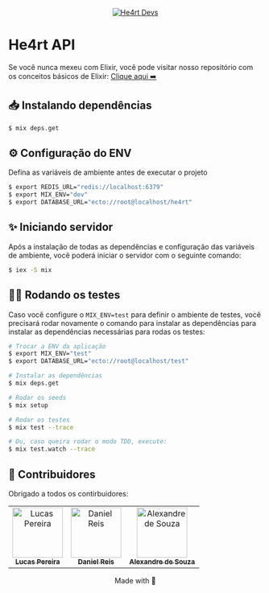 <p align="center">
  <a href="https://heartdevs.com">
		<img src="https://heartdevs.com/dist/images/logo-he4rt2.png" alt="He4rt Devs">
  </a>
</p>

# He4rt API

Se você nunca mexeu com Elixir, você pode visitar nosso repositório com os conceitos básicos de Elixir: [Clique aqui ➡️](https://github.com/aleDsz/elixir4noobs)

## 📥 Instalando dependências

```bash
$ mix deps.get
```

## ⚙️ Configuração do ENV

Defina as variáveis de ambiente antes de executar o projeto

```bash
$ export REDIS_URL="redis://localhost:6379"
$ export MIX_ENV="dev"
$ export DATABASE_URL="ecto://root@localhost/he4rt"
```

## ✨ Iniciando servidor

Após a instalação de todas as dependências e configuração das variáveis de ambiente, você poderá iniciar o servidor com o seguinte comando:

```bash
$ iex -S mix
```

## 💃🏻 Rodando os testes

Caso você configure o `MIX_ENV=test` para definir o ambiente de testes, você precisará rodar novamente o comando para instalar as dependências para instalar as dependências necessárias para rodas os testes:

```bash
# Trocar a ENV da aplicação
$ export MIX_ENV="test"
$ export DATABASE_URL="ecto://root@localhost/test"

# Instalar as dependências
$ mix deps.get

# Rodar os seeds
$ mix setup

# Rodar os testes
$ mix test --trace

# Ou, caso queira rodar o modo TDD, execute:
$ mix test.watch --trace
```

## 👥 Contribuidores

Obrigado a todos os contirbuidores:

<table>
  <tr>
    <td align="center">
      <a href="https://github.com/chumarrento">
        <img src="https://avatars3.githubusercontent.com/u/44215764?s=460&u=451f0949e701a6e7dd47196860aaab044c62bfe7&v=4" width="100px;" alt="Lucas Pereira"/>
        <br />
        <sub>
          <b>Lucas Pereira</b>
        </sub>
      </a>
    </td>
    <td align="center">
      <a href="https://github.com/DanielHe4rt">
        <img src="https://avatars2.githubusercontent.com/u/6912596?s=460&v=4" width="100px;" alt="Daniel Reis"/>
        <br />
        <sub>
          <b>Daniel Reis</b>
        </sub>
      </a>
    </td>
    <td align="center">
      <a href="https://github.com/aleDsz">
        <img src="https://avatars1.githubusercontent.com/u/6402997?s=460&u=2c33d5f705ae622bcedc317bd88260fa1739fe86&v=4" width="100px;" alt="Alexandre de Souza"/>
        <br />
        <sub>
          <b>Alexandre de Souza</b>
        </sub>
      </a>
    </td>
  </tr>
</table>

<p align="center">
  Made with 💜
</p>


